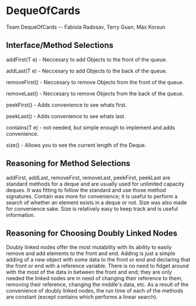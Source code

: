 # DequeOfCards
Team DequeOfCards -- Fabiola Radosav, Terry Guan, Max Korsun

## Interface/Method Selections
addFirst(T e) - Neccesary to add Objects to the front of the queue.

addLast(T e) - Neccesary to add Objects to the back of the queue.

removeFirst() - Neccesary to remove Objects from the front of the queue.

removeLast() - Neccesary to remove Objects from the back of the queue.

peekFirst() - Adds convenience to see whats first.

peekLast() - Adds convenience to see whats last.

contains(T e) - not needed, but simple enough to implement and adds convenience.

size() - Allows you to see the current length of the Deque.

## Reasoning for Method Selections
addFirst, addLast, removeFirst, removeLast, peekFirst, peekLast are standard methods for a deque and
are usually used for unlimited capacity deques. It was fitting to follow the standard and use those
method signatures. Contain was more for convenience; it is useful to perform a search of whether an
element exists in a deque or not. Size was also made for convenience sake. Size is relatively easy
to keep track and is useful information.

## Reasoning for Choosing Doubly Linked Nodes
Doubly linked nodes offer the most mutability with its ability to easily remove and add elements to
the front and end. Adding is just a simple adding of a new object with some data to the front or end
and declaring that the front or end with a reference variable. There is no need to fidget around with the
most of the data in between the front and end; they are only needed the linked nodes are in need of changing
their reference to them, removing their reference, changing the middle's data, etc. As a result of the
convenience of doubly linked nodes, the run time of each of the methods are constant (except contains which
performs a linear search).   
